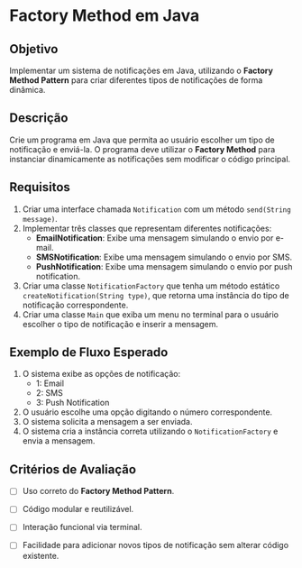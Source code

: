 # Factory Method em Java

## Objetivo

Implementar um sistema de notificações em Java, utilizando o **Factory Method Pattern** para criar diferentes tipos de notificações de forma dinâmica.

## Descrição

Crie um programa em Java que permita ao usuário escolher um tipo de notificação e enviá-la. O programa deve utilizar o **Factory Method** para instanciar dinamicamente as notificações sem modificar o código principal.

## Requisitos

1. Criar uma interface chamada `Notification` com um método `send(String message)`.
2. Implementar três classes que representam diferentes notificações:
   - **EmailNotification**: Exibe uma mensagem simulando o envio por e-mail.
   - **SMSNotification**: Exibe uma mensagem simulando o envio por SMS.
   - **PushNotification**: Exibe uma mensagem simulando o envio por push notification.
3. Criar uma classe `NotificationFactory` que tenha um método estático `createNotification(String type)`, que retorna uma instância do tipo de notificação correspondente.
4. Criar uma classe `Main` que exiba um menu no terminal para o usuário escolher o tipo de notificação e inserir a mensagem.

## Exemplo de Fluxo Esperado

1. O sistema exibe as opções de notificação:
   - 1: Email
   - 2: SMS
   - 3: Push Notification
2. O usuário escolhe uma opção digitando o número correspondente.
3. O sistema solicita a mensagem a ser enviada.
4. O sistema cria a instância correta utilizando o `NotificationFactory` e envia a mensagem.

## Critérios de Avaliação

- [ ] Uso correto do **Factory Method Pattern**.
- [ ] Código modular e reutilizável.
- [ ] Interação funcional via terminal.
- [ ] Facilidade para adicionar novos tipos de notificação sem alterar código existente.

